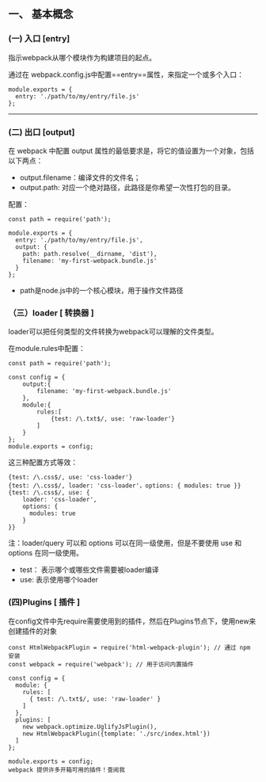 ##  一、 基本概念
### (一) 入口 [entry]
指示webpack从哪个模块作为构建项目的起点。

通过在 webpack.config.js中配置==entry==属性，来指定一个或多个入口：
```
module.exports = {
  entry: './path/to/my/entry/file.js'
};
```
---
### (二) 出口 [output]
在 webpack 中配置 output 属性的最低要求是，将它的值设置为一个对象，包括以下两点：

+ output.filename：编译文件的文件名；
+ output.path: 对应一个绝对路径，此路径是你希望一次性打包的目录。

配置：
```
const path = require('path');

module.exports = {
  entry: './path/to/my/entry/file.js',
  output: {
    path: path.resolve(__dirname, 'dist'),
    filename: 'my-first-webpack.bundle.js'
  }
};
```
+ path是node.js中的一个核心模块，用于操作文件路径

### （三）loader [ 转换器 ]
loader可以把任何类型的文件转换为webpack可以理解的文件类型。

在module.rules中配置：
```
const path = require('path');

const config = {
    output:{
        filename: 'my-first-webpack.bundle.js'
    },
    module:{
        rules:[
            {test: /\.txt$/, use: 'raw-loader'}
        ]
    }
};
module.exports = config;
```
这三种配置方式等效：
```
{test: /\.css$/, use: 'css-loader'}
{test: /\.css$/, loader: 'css-loader'，options: { modules: true }}
{test: /\.css$/, use: {
    loader: 'css-loader',
    options: {
      modules: true
    }
}}
```
注：loader/query 可以和 options 可以在同一级使用，但是不要使用 use 和 options 在同一级使用。
+ test： 表示哪个或哪些文件需要被loader编译
+ use: 表示使用哪个loader

### (四)Plugins [ 插件 ]
在config文件中先require需要使用到的插件，然后在Plugins节点下，使用new来创建插件的对象
```
const HtmlWebpackPlugin = require('html-webpack-plugin'); // 通过 npm 安装
const webpack = require('webpack'); // 用于访问内置插件

const config = {
  module: {
    rules: [
      { test: /\.txt$/, use: 'raw-loader' }
    ]
  },
  plugins: [
    new webpack.optimize.UglifyJsPlugin(),
    new HtmlWebpackPlugin({template: './src/index.html'})
  ]
};

module.exports = config;
webpack 提供许多开箱可用的插件！查阅我
```

